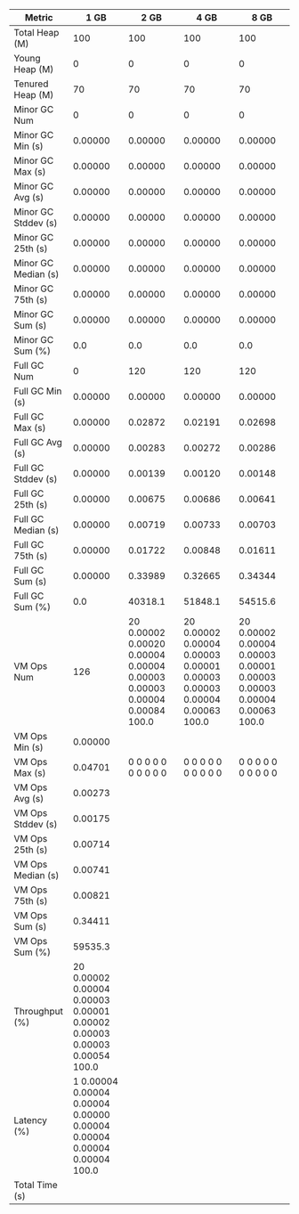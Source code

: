 | Metric | 1 GB | 2 GB | 4 GB | 8 GB |
|------|----|----|----|----|
| Total Heap (M) | 100 | 100 | 100 | 100 |
| Young Heap (M) | 0 | 0 | 0 | 0 |
| Tenured Heap (M) | 70 | 70 | 70 | 70 |
| Minor GC Num | 0 | 0 | 0 | 0 |
| Minor GC Min (s) | 0.00000 | 0.00000 | 0.00000 | 0.00000 |
| Minor GC Max (s) | 0.00000 | 0.00000 | 0.00000 | 0.00000 |
| Minor GC Avg (s) | 0.00000 | 0.00000 | 0.00000 | 0.00000 |
| Minor GC Stddev (s) | 0.00000 | 0.00000 | 0.00000 | 0.00000 |
| Minor GC 25th (s) | 0.00000 | 0.00000 | 0.00000 | 0.00000 |
| Minor GC Median (s) | 0.00000 | 0.00000 | 0.00000 | 0.00000 |
| Minor GC 75th (s) | 0.00000 | 0.00000 | 0.00000 | 0.00000 |
| Minor GC Sum (s) | 0.00000 | 0.00000 | 0.00000 | 0.00000 |
| Minor GC Sum (%) | 0.0 | 0.0 | 0.0 | 0.0 |
| Full GC Num | 0 | 120 | 120 | 120 |
| Full GC Min (s) | 0.00000 | 0.00000 | 0.00000 | 0.00000 |
| Full GC Max (s) | 0.00000 | 0.02872 | 0.02191 | 0.02698 |
| Full GC Avg (s) | 0.00000 | 0.00283 | 0.00272 | 0.00286 |
| Full GC Stddev (s) | 0.00000 | 0.00139 | 0.00120 | 0.00148 |
| Full GC 25th (s) | 0.00000 | 0.00675 | 0.00686 | 0.00641 |
| Full GC Median (s) | 0.00000 | 0.00719 | 0.00733 | 0.00703 |
| Full GC 75th (s) | 0.00000 | 0.01722 | 0.00848 | 0.01611 |
| Full GC Sum (s) | 0.00000 | 0.33989 | 0.32665 | 0.34344 |
| Full GC Sum (%) | 0.0 | 40318.1 | 51848.1 | 54515.6 |
| VM Ops Num | 126 | 20	0.00002	0.00020	0.00004	0.00004	0.00003	0.00003	0.00004	0.00084	100.0 | 20	0.00002	0.00004	0.00003	0.00001	0.00003	0.00003	0.00004	0.00063	100.0 | 20	0.00002	0.00004	0.00003	0.00001	0.00003	0.00003	0.00004	0.00063	100.0 |
| VM Ops Min (s) | 0.00000 |  |  |  |
| VM Ops Max (s) | 0.04701 | 0	0	0	0	0	0	0	0	0	0 | 0	0	0	0	0	0	0	0	0	0 | 0	0	0	0	0	0	0	0	0	0 |
| VM Ops Avg (s) | 0.00273 |  |  |  |
| VM Ops Stddev (s) | 0.00175 |  |  |  |
| VM Ops 25th (s) | 0.00714 |  |  |  |
| VM Ops Median (s) | 0.00741 |  |  |  |
| VM Ops 75th (s) | 0.00821 |  |  |  |
| VM Ops Sum (s) | 0.34411 |  |  |  |
| VM Ops Sum (%) | 59535.3 |  |  |  |
| Throughput (%) | 20	0.00002	0.00004	0.00003	0.00001	0.00002	0.00003	0.00003	0.00054	100.0 |  |  |  |
| Latency (%) | 1	0.00004	0.00004	0.00004	0.00000	0.00004	0.00004	0.00004	0.00004	100.0 |  |  |  |
| Total Time (s) |  |  |  |  |

